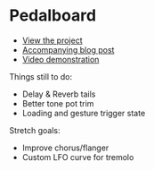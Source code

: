 # Pedalboard

- [View the project](https://pedalboard.netlify.com/)
- [Accompanying blog post](http://trysmudford.com/blog/pedalboard/)
- [Video demonstration](https://www.youtube.com/watch?v=OJVmZ7hbVPQ)

Things still to do:

- Delay & Reverb tails
- Better tone pot trim
- Loading and gesture trigger state

Stretch goals:

- Improve chorus/flanger
- Custom LFO curve for tremolo

